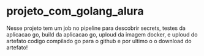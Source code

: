 # projeto_com_golang_alura
Nesse projeto tem um job no pipeline para descobrir secrets, testes da aplicacao go, build da aplicacao go, uploud da imagem docker, e uploud do artefato codigo compilado go para o github e
por ultimo o o download do artefato!
